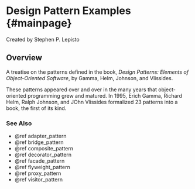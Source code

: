 # Design Pattern Examples {#mainpage}

Created by Stephen P. Lepisto

## Overview

A treatise on the patterns defined in the book, *Design Patterns: Elements of
Object-Oriented Software*, by Gamma, Helm, Johnson, and Vlissides.

These patterns appeared over and over in the many years that object-oriented
programming grew and matured.  In 1995, Erich Gamma, Richard Helm, Ralph
Johnson, and JOhn Vlissides formalized 23 patterns into a book, the first of
its kind.

### See Also
- @ref adapter_pattern
- @ref bridge_pattern
- @ref composite_pattern
- @ref decorator_pattern
- @ref facade_pattern
- @ref flyweight_pattern
- @ref proxy_pattern
- @ref visitor_pattern

